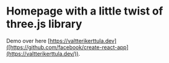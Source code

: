 # Homepage with a little twist of three.js library

Demo over here [https://valtterikerttula.dev]([https://github.com/facebook/create-react-app](https://valtterikerttula.dev/)).
